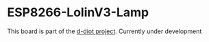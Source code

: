 # ESP8266-LolinV3-Lamp

This board is part of the [d-diot project](https://www.d-diot.com).
Currently under development
